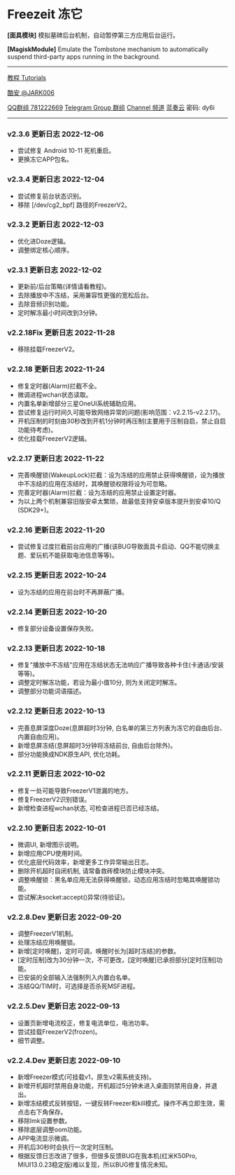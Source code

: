 # Freezeit 冻它

**[面具模块]** 模拟墓碑后台机制，自动暂停第三方应用后台运行。

**[MagiskModule]** Emulate the Tombstone mechanism to automatically suspend third-party apps running in the background. 

---

[教程 Tutorials](https://jark006.github.io/FreezeitIntroduction/)

[酷安 @JARK006](https://www.coolapk.com/u/1212220) 

[QQ群组 781222669](https://jq.qq.com/?_wv=1027&k=Q5aVUglt)
[Telegram Group 群组](https://t.me/+sjDX1oTk31ZmYjY1) [Channel 频道](https://t.me/freezeitRelease)
[蓝奏云](https://jark006.lanzout.com/b017oz9if) 密码: dy6i

---

### v2.3.6 更新日志 2022-12-06
- 尝试修复 Android 10-11 死机重启。
- 更换冻它APP包名。

### v2.3.4 更新日志 2022-12-04
- 尝试修复前台状态识别。
- 移除 [/dev/cg2_bpf] 路径的FreezerV2。

### v2.3.2 更新日志 2022-12-03
- 优化进Doze逻辑。
- 调整绑定核心顺序。

### v2.3.1 更新日志 2022-12-02
- 更新前/后台策略(详情请看教程)。
- 去除播放中不冻结，采用兼容性更强的宽松后台。
- 去除音频识别功能。
- 定时解冻最小时间改到3分钟。

### v2.2.18Fix 更新日志 2022-11-28
- 移除挂载FreezerV2。

### v2.2.18 更新日志 2022-11-24
- 修复定时器(Alarm)拦截不全。
- 微调进程wchan状态读取。
- 内置名单新增部分三星OneUI系统辅助应用。
- 尝试修复运行时间久可能导致网络异常的问题(影响范围：v2.2.15-v2.2.17)。
- 开机压制的时刻由30秒改到开机1分钟时再压制(主要用于压制自启，禁止自启功能待考虑)。
- 优化挂载FreezerV2逻辑。

### v2.2.17 更新日志 2022-11-22
- 完善唤醒锁(WakeupLock)拦截：设为冻结的应用禁止获得唤醒锁，设为播放中不冻结的应用在冻结时，其唤醒锁权限将设为可忽略。
- 完善定时器(Alarm)拦截：设为冻结的应用禁止设置定时器。
- 为以上两个机制兼容旧版安卓太繁琐，故最低支持安卓版本提升到安卓10/Q (SDK29+)。

### v2.2.16 更新日志 2022-11-20
- 尝试修复过度拦截前台应用的广播(该BUG导致面具卡启动、QQ不能切换主题、爱玩机不能获取电池信息等等)。

### v2.2.15 更新日志 2022-10-24
- 设为冻结的应用在前台时不再屏蔽广播。

### v2.2.14 更新日志 2022-10-20
- 修复部分设备设置保存失败。

### v2.2.13 更新日志 2022-10-18
- 修复"播放中不冻结"应用在冻结状态无法响应广播导致各种卡住(卡通话/安装等等)。
- 调整定时解冻功能，若设为最小值10分, 则为关闭定时解冻。
- 调整部分功能词语描述。

### v2.2.12 更新日志 2022-10-13
- 完善息屏深度Doze(息屏超时3分钟, 白名单的第三方列表为冻它的自由后台、内置自由应用)。
- 新增息屏冻结(息屏超时3分钟将冻结前台, 自由后台除外)。
- 部分功能换成NDK原生API, 优化功耗。

### v2.2.11 更新日志 2022-10-02
- 修复一处可能导致FreezerV1泄漏的地方。
- 修复FreezerV2识别错误。
- 新增检查进程wchan状态, 可检查进程已否已经冻结。

### v2.2.10 更新日志 2022-10-01
- 微调UI, 新增图示说明。
- 新增应用CPU使用时间。
- 优化底层代码效率，新增更多工作异常输出日志。
- 删除开机超时自闭机制, 请常备救砖模块防止模块冲突。
- 调整唤醒锁：黑名单应用无法获得唤醒锁，动态应用冻结时忽略其唤醒锁功能。
- 尝试解决socket:accept()异常(待验证)。

### v2.2.8.Dev 更新日志 2022-09-20
- 调整FreezerV1机制。
- 处理冻结应用唤醒锁。
- 新增[定时唤醒]，定时可调，唤醒时长为[超时冻结]的参数。
- [定时压制]改为30分钟一次，不可更改，[定时唤醒]已承担部分[定时压制]功能。
- 已安装的全部输入法强制列入内置白名单。
- 冻结QQ/TIM时，可选择是否杀死MSF进程。

### v2.2.5.Dev 更新日志 2022-09-13
- 设置页新增电流校正，修复电流单位，电池功率。
- 尝试挂载FreezerV2(frozen)。
- 细节调整。

### v2.2.4.Dev 更新日志 2022-09-10
- 新增Freezer模式(可挂载v1，原生v2需系统支持)。
- 新增开机超时禁用自身功能，开机超过5分钟未进入桌面则禁用自身，并退出。
- 新增冻结模式反转按钮，一键反转Freezer和kill模式。操作不再立即生效，需点击右下角保存。
- 移除lmk设置参数。
- 移除底层调整oom功能。
- APP电流显示微调。
- 开机后30秒时会执行一次定时压制。
- 根据反馈日志改进了很多，但很多反馈BUG在我本机(红米K50Pro, MIUI13.0.23稳定版)难以复现，所以BUG修复情况未知。
